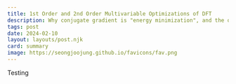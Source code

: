 ```yaml
---
title: 1st Order and 2nd Order Multivariable Optimizations of DFT
description: Why conjugate gradient is "energy minimization", and the quasi-Newton is "force minimization" method
tags: post
date: 2024-02-10
layout: layouts/post.njk
card: summary
image: https://seongjoojung.github.io/favicons/fav.png
---
```


Testing